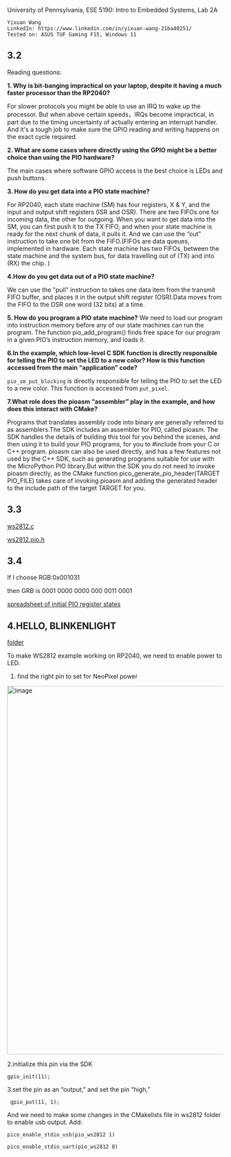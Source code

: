 University of Pennsylvania, ESE 5190: Intro to Embedded Systems, Lab 2A

```
Yixuan Wang
LinkedIn: https://www.linkedin.com/in/yixuan-wang-21ba40251/
Tested on: ASUS TUF Gaming F15, Windows 11
```
 
## 3.2

Reading questions: 

**1. Why is bit-banging impractical on your laptop, despite it having a much faster processor than the RP2040?**

 For slower protocols you might be able to use an IRQ to wake up the processor. But when above certain speeds，IRQs become impractical, in part due to the timing uncertainty of actually entering an interrupt handler. And it's a tough job to make sure the GPIO reading and writing happens on the exact cycle required.
 
**2. What are some cases where directly using the GPIO might be a better choice than using the PIO hardware?**
 
 The main cases where software GPIO access is the best choice is LEDs and push buttons.
 
**3. How do you get data into a PIO state machine?**

For RP2040, each state machine (SM) has four registers, X & Y, and the input and output shift registers (ISR and OSR). There are two FIFOs one for incoming data, the other for outgoing. When you want to get data into the SM, you can first push it to the TX FIFO, and when your state machine is ready for the next chunk of data, it pulls it.
And we can use the “out” instruction to take one bit from the FIFO.(FIFOs are data queues, implemented in hardware. Each state machine has two FIFOs, between the state machine and the system bus, for data travelling out of (TX) and into (RX) the chip. )

**4.How do you get data out of a PIO state machine?**

We can use the "pull" instruction to takes one data item from the transmit FIFO buffer, and places it in the output shift register (OSR).Data moves from the FIFO to the OSR one word (32 bits) at a time. 

**5. How do you program a PIO state machine?**
We need to load our program into instruction memory before any of our state machines can run the program. The function pio_add_program() finds free space for our program in a given PIO’s instruction memory, and loads it.

**6.In the example, which low-level C SDK function is directly responsible for telling the PIO to set the LED to a new color? How is this function accessed from the main “application” code?**

`pio_sm_put_blocking` is directly responsible for telling the PIO to set the LED to a new color. This function is accessed from `put_pixel`.

**7.What role does the pioasm “assembler” play in the example, and how does this interact with CMake?**

Programs that translates assembly code into binary are generally referred to as assemblers.The SDK includes an assembler for PIO, called pioasm. The SDK handles the details of building this tool for you behind the scenes, and then using it to build your PIO programs, for you to #include from your C or C++ program. pioasm can also be used directly, and has a few features not used by the C++ SDK, such as generating programs suitable for use with the MicroPython PIO library.But within the SDK you do not need to invoke pioasm directly, as the CMake function pico_generate_pio_header(TARGET PIO_FILE) takes care of invoking pioasm and adding the generated header to the include path of the target TARGET for you.


## 3.3
[ws2812.c](https://github.com/Sharonun/ese5190-2022-lab2-into-the-void-star/blob/main/3.3/ws2812.pdf)

[ws2812.pio.h](https://github.com/Sharonun/ese5190-2022-lab2-into-the-void-star/blob/main/3.3/ws2812.pio.h.pdf)


## 3.4

If I choose RGB:0x001031

then GRB is 0001 0000 0000 000 0011 0001

[spreadsheet of initial PIO register states](https://github.com/Sharonun/ese5190-2022-lab2-into-the-void-star/blob/main/3.4.xls)



## 4.HELLO, BLINKENLIGHT 

[folder](https://github.com/Sharonun/ese5190-2022-lab2-into-the-void-star/tree/main/ws2812)

To make WS2812 example working on RP2040, we need to enable power to LED.
1. find the right pin to set for NeoPixel power

<img width="857" alt="image" src="https://user-images.githubusercontent.com/114169032/196422135-f4c08c17-94dc-4184-9c5a-344a7c629db1.png">

2.initialize this pin via the SDK

`gpio_init(11);` 

3.set the pin as an “output,” and set the pin “high,”

` gpio_put(11, 1);`

And we need to make some changes in the CMakelists file in ws2812 folder to enable usb output.
Add:

`pico_enable_stdio_usb(pio_ws2812 1)`

`pico_enable_stdio_uart(pio_ws2812 0)`




